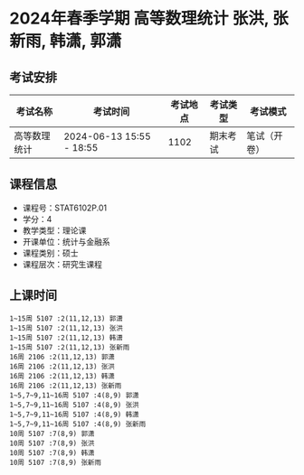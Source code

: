# 2024年春季学期 高等数理统计 张洪, 张新雨, 韩潇, 郭潇




## 考试安排

| 考试名称 | 考试时间 | 考试地点 | 考试类型 | 考试模式 |
| -------- | -------- | -------- | -------- | -------- |
| 高等数理统计 | 2024-06-13 15:55 - 18:55 | 1102 | 期末考试 | 笔试（开卷） |





## 课程信息

- 课程号：STAT6102P.01
- 学分：4
- 教学类型：理论课
- 开课单位：统计与金融系
- 课程类别：硕士
- 课程层次：研究生课程

## 上课时间

```
1~15周 5107 :2(11,12,13) 郭潇
1~15周 5107 :2(11,12,13) 张洪
1~15周 5107 :2(11,12,13) 韩潇
1~15周 5107 :2(11,12,13) 张新雨
16周 2106 :2(11,12,13) 郭潇
16周 2106 :2(11,12,13) 张洪
16周 2106 :2(11,12,13) 韩潇
16周 2106 :2(11,12,13) 张新雨
1~5,7~9,11~16周 5107 :4(8,9) 郭潇
1~5,7~9,11~16周 5107 :4(8,9) 张洪
1~5,7~9,11~16周 5107 :4(8,9) 韩潇
1~5,7~9,11~16周 5107 :4(8,9) 张新雨
10周 5107 :7(8,9) 郭潇
10周 5107 :7(8,9) 张洪
10周 5107 :7(8,9) 韩潇
10周 5107 :7(8,9) 张新雨
```

